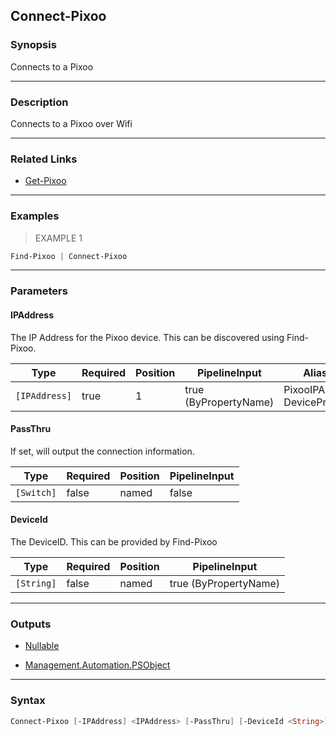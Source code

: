 Connect-Pixoo
-------------

### Synopsis
Connects to a Pixoo

---

### Description

Connects to a Pixoo over Wifi

---

### Related Links
* [Get-Pixoo](Get-Pixoo.md)

---

### Examples
> EXAMPLE 1

```PowerShell
Find-Pixoo | Connect-Pixoo
```

---

### Parameters
#### **IPAddress**
The IP Address for the Pixoo device.
This can be discovered using Find-Pixoo.

|Type         |Required|Position|PipelineInput        |Aliases                           |
|-------------|--------|--------|---------------------|----------------------------------|
|`[IPAddress]`|true    |1       |true (ByPropertyName)|PixooIPAddress<br/>DevicePrivateIP|

#### **PassThru**
If set, will output the connection information.

|Type      |Required|Position|PipelineInput|
|----------|--------|--------|-------------|
|`[Switch]`|false   |named   |false        |

#### **DeviceId**
The DeviceID.  This can be provided by Find-Pixoo

|Type      |Required|Position|PipelineInput        |
|----------|--------|--------|---------------------|
|`[String]`|false   |named   |true (ByPropertyName)|

---

### Outputs
* [Nullable](https://learn.microsoft.com/en-us/dotnet/api/System.Nullable)

* [Management.Automation.PSObject](https://learn.microsoft.com/en-us/dotnet/api/System.Management.Automation.PSObject)

---

### Syntax
```PowerShell
Connect-Pixoo [-IPAddress] <IPAddress> [-PassThru] [-DeviceId <String>] [<CommonParameters>]
```
